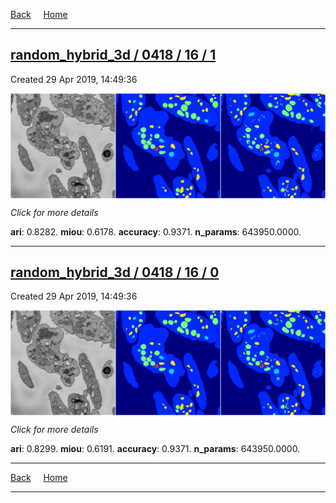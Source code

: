 
[Back](..)&nbsp;&nbsp;&nbsp;&nbsp;&nbsp;[Home](https://leapmanlab.github.io/snapshots)

---

<div class="summary"><a href="1"><h2>random_hybrid_3d / 0418 / 16 / 1</h2></a><p>Created 29 Apr 2019, 14:49:36
</p><a href="1"><img src="1/media/summary.png" align="center"></a><p>
<i>Click for more details</i>
</p></div>

**ari**: 0.8282. **miou**: 0.6178. **accuracy**: 0.9371. **n_params**: 643950.0000. 

---

<div class="summary"><a href="0"><h2>random_hybrid_3d / 0418 / 16 / 0</h2></a><p>Created 29 Apr 2019, 14:49:36
</p><a href="0"><img src="0/media/summary.png" align="center"></a><p>
<i>Click for more details</i>
</p></div>

**ari**: 0.8299. **miou**: 0.6191. **accuracy**: 0.9371. **n_params**: 643950.0000. 

---

[Back](..)&nbsp;&nbsp;&nbsp;&nbsp;&nbsp;[Home](https://leapmanlab.github.io/snapshots)

---